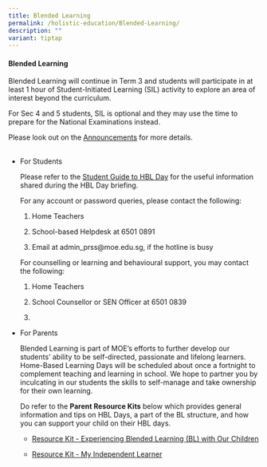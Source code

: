 ```yaml
---
title: Blended Learning
permalink: /holistic-education/Blended-Learning/
description: ""
variant: tiptap
---
```

<h4><strong>Blended Learning</strong></h4>
<p>Blended Learning will continue in Term 3 and students will participate
in at least 1 hour of Student-Initiated Learning (SIL) activity to explore
an area of interest beyond the curriculum.</p>
<p>For Sec 4 and 5 students, SIL is optional and they may use the time to
prepare for the National Examinations instead.</p>
<p>Please look out on the <a href="/Announcements/" rel="noopener noreferrer nofollow" target="_blank">Announcements</a> for more details.
<br>
<br>
</p>
<ul>
<li>
<p>For Students</p>
<p>Please refer to the <a href="/files/Student%20Guide%20to%20BL%20Day_v2%20(1).pdf" rel="noopener noreferrer nofollow" target="_blank">Student Guide to HBL Day</a> for
the useful information shared during the HBL Day briefing.</p>
<p>For any account or password queries, please contact the following:</p>
<p></p>
<ol data-tight="true" class="tight">
<li>
<p>Home Teachers</p>
</li>
<li>
<p>School-based Helpdesk at&nbsp;6501 0891</p>
</li>
<li>
<p>Email at admin_prss@moe.edu.sg, if the hotline is busy</p>
</li>
</ol>
<p>For counselling or learning and behavioural support, you may contact the
following:</p>
<ol data-tight="true" class="tight">
<li>
<p>Home Teachers</p>
</li>
<li>
<p>School Counsellor or SEN Officer at 6501 0839</p>
</li>
<li>
<p>
<br>
</p>
</li>
</ol>
</li>
<li>
<p>For Parents</p>
<p>Blended Learning is part of MOE’s efforts to further develop our students’
ability to be self-directed, passionate and lifelong learners. Home-Based
Learning Days will be scheduled about once a fortnight to complement teaching
and learning in school. We hope to partner you by inculcating in our students
the skills to self-manage and take ownership for their own learning.</p>
<p>Do refer to the <strong>Parent Resource Kits</strong> below which provides
general information and tips on HBL Days, a part of the BL structure, and
how you can support your child on their HBL days.</p>
<p></p>
<ul data-tight="true" class="tight">
<li>
<p><a href="/files/Resource%20Kit%20-%20Experiencing%20Blended%20Learning%20BL%20with%20Our%20Children%20(1).pdf" rel="noopener noreferrer nofollow" target="_blank">Resource Kit - Experiencing Blended Learning (BL) with Our Children</a>
</p>
</li>
<li>
<p><a href="/files/Resource_Kit___Parent_Kit___My_Independent_Learner.pdf" rel="noopener noreferrer nofollow" target="_blank">Resource Kit - My Independent Learner</a>
</p>
</li>
</ul>
<p></p>
</li>
</ul>
<p></p>